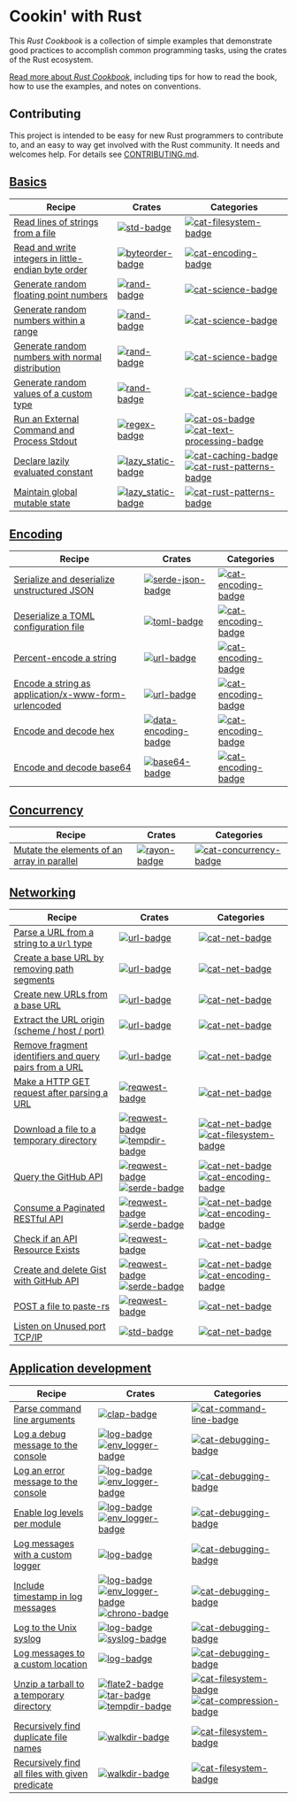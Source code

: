# Cookin' with Rust

This _Rust Cookbook_ is a collection of
simple examples that demonstrate good practices to accomplish common
programming tasks, using the crates of the Rust ecosystem.

[Read more about _Rust Cookbook_](about.html), including tips for
how to read the book, how to use the examples, and notes on conventions.

## Contributing

This project is intended to be easy for new Rust programmers to
contribute to, and an easy to way get involved with the Rust
community. It needs and welcomes help. For details see
[CONTRIBUTING.md].

[CONTRIBUTING.md]: https://github.com/brson/rust-cookbook/blob/master/CONTRIBUTING.md

## [Basics](basics.html)

| Recipe | Crates | Categories |
|--------|--------|------------|
| [Read lines of strings from a file][ex-std-read-lines] | [![std-badge]][std] | [![cat-filesystem-badge]][cat-filesystem] |
| [Read and write integers in little-endian byte order][ex-byteorder-le] | [![byteorder-badge]][byteorder] | [![cat-encoding-badge]][cat-encoding] |
| [Generate random floating point numbers][ex-rand-float] | [![rand-badge]][rand] | [![cat-science-badge]][cat-science] |
| [Generate random numbers within a range][ex-rand-range] | [![rand-badge]][rand] | [![cat-science-badge]][cat-science] |
| [Generate random numbers with normal distribution][ex-rand-dist] | [![rand-badge]][rand] | [![cat-science-badge]][cat-science] |
| [Generate random values of a custom type][ex-rand-custom] | [![rand-badge]][rand] | [![cat-science-badge]][cat-science] |
| [Run an External Command and Process Stdout][ex-parse-subprocess-output] | [![regex-badge]][regex] | [![cat-os-badge]][cat-os] [![cat-text-processing-badge]][cat-text-processing] |
| [Declare lazily evaluated constant][ex-lazy-constant] | [![lazy_static-badge]][lazy_static] | [![cat-caching-badge]][cat-caching] [![cat-rust-patterns-badge]][cat-rust-patterns] |
| [Maintain global mutable state][ex-global-mut-state] | [![lazy_static-badge]][lazy_static] | [![cat-rust-patterns-badge]][cat-rust-patterns] |

## [Encoding](encoding.html)

| Recipe | Crates | Categories |
|--------|--------|------------|
| [Serialize and deserialize unstructured JSON][ex-json-value] | [![serde-json-badge]][serde-json] | [![cat-encoding-badge]][cat-encoding] |
| [Deserialize a TOML configuration file][ex-toml-config] | [![toml-badge]][toml] | [![cat-encoding-badge]][cat-encoding] |
| [Percent-encode a string][ex-percent-encode] | [![url-badge]][url] | [![cat-encoding-badge]][cat-encoding] |
| [Encode a string as application/x-www-form-urlencoded][ex-urlencoded] | [![url-badge]][url] | [![cat-encoding-badge]][cat-encoding] |
| [Encode and decode hex][ex-hex-encode-decode] | [![data-encoding-badge]][data-encoding] | [![cat-encoding-badge]][cat-encoding] |
| [Encode and decode base64][ex-base64] | [![base64-badge]][base64] | [![cat-encoding-badge]][cat-encoding] |

## [Concurrency](concurrency.html)

| Recipe | Crates | Categories |
|--------|--------|------------|
| [Mutate the elements of an array in parallel][ex-rayon-iter-mut] | [![rayon-badge]][rayon] | [![cat-concurrency-badge]][cat-concurrency] |

## [Networking](net.html)

| Recipe | Crates | Categories |
|--------|--------|------------|
| [Parse a URL from a string to a `Url` type][ex-url-parse] | [![url-badge]][url] | [![cat-net-badge]][cat-net] |
| [Create a base URL by removing path segments][ex-url-base] | [![url-badge]][url] | [![cat-net-badge]][cat-net] |
| [Create new URLs from a base URL][ex-url-new-from-base] | [![url-badge]][url] | [![cat-net-badge]][cat-net] |
| [Extract the URL origin (scheme / host / port)][ex-url-origin] | [![url-badge]][url] | [![cat-net-badge]][cat-net] |
| [Remove fragment identifiers and query pairs from a URL][ex-url-rm-frag] | [![url-badge]][url] | [![cat-net-badge]][cat-net] |
| [Make a HTTP GET request after parsing a URL][ex-url-basic] | [![reqwest-badge]][reqwest] | [![cat-net-badge]][cat-net] |
| [Download a file to a temporary directory][ex-url-download] | [![reqwest-badge]][reqwest] [![tempdir-badge]][tempdir] | [![cat-net-badge]][cat-net] [![cat-filesystem-badge]][cat-filesystem] |
| [Query the GitHub API][ex-rest-get] | [![reqwest-badge]][reqwest] [![serde-badge]][serde] | [![cat-net-badge]][cat-net] [![cat-encoding-badge]][cat-encoding] |
| [Consume a Paginated RESTful API][ex-paginated-api] | [![reqwest-badge]][reqwest] [![serde-badge]][serde] | [![cat-net-badge]][cat-net] [![cat-encoding-badge]][cat-encoding] |
| [Check if an API Resource Exists][ex-rest-head] | [![reqwest-badge]][reqwest] | [![cat-net-badge]][cat-net] |
| [Create and delete Gist with GitHub API][ex-rest-post] | [![reqwest-badge]][reqwest] [![serde-badge]][serde] | [![cat-net-badge]][cat-net] [![cat-encoding-badge]][cat-encoding] |
| [POST a file to paste-rs][ex-file-post] | [![reqwest-badge]][reqwest] | [![cat-net-badge]][cat-net] |
| [Listen on Unused port TCP/IP][ex-random-port-tcp] | [![std-badge]][std] | [![cat-net-badge]][cat-net] |

## [Application development](app.html)

| Recipe | Crates | Categories |
|--------|--------|------------|
| [Parse command line arguments][ex-clap-basic] | [![clap-badge]][clap] | [![cat-command-line-badge]][cat-command-line] |
| [Log a debug message to the console][ex-log-debug] | [![log-badge]][log] [![env_logger-badge]][env_logger] | [![cat-debugging-badge]][cat-debugging] |
| [Log an error message to the console][ex-log-error] | [![log-badge]][log] [![env_logger-badge]][env_logger] | [![cat-debugging-badge]][cat-debugging] |
| [Enable log levels per module][ex-log-mod] | [![log-badge]][log] [![env_logger-badge]][env_logger] | [![cat-debugging-badge]][cat-debugging] |
| [Log messages with a custom logger][ex-log-custom-logger] | [![log-badge]][log] | [![cat-debugging-badge]][cat-debugging] |
| [Include timestamp in log messages][ex-log-timestamp] | [![log-badge]][log] [![env_logger-badge]][env_logger] [![chrono-badge]][chrono] | [![cat-debugging-badge]][cat-debugging] |
| [Log to the Unix syslog][ex-log-syslog] | [![log-badge]][log] [![syslog-badge]][syslog] | [![cat-debugging-badge]][cat-debugging] |
| [Log messages to a custom location][ex-log-custom] | [![log-badge]][log] | [![cat-debugging-badge]][cat-debugging] |
| [Unzip a tarball to a temporary directory][ex-tar-temp] | [![flate2-badge]][flate2] [![tar-badge]][tar] [![tempdir-badge]][tempdir] | [![cat-filesystem-badge]][cat-filesystem] [![cat-compression-badge]][cat-compression] |
| [Recursively find duplicate file names][ex-dedup-filenames] | [![walkdir-badge]][walkdir] | [![cat-filesystem-badge]][cat-filesystem] |
| [Recursively find all files with given predicate][ex-file-predicate] | [![walkdir-badge]][walkdir] | [![cat-filesystem-badge]][cat-filesystem] |


<!--

Links, in a few categories. Follow the existing structure.

Individual pages contain a subset of these exact links, depending on
the crates and categories of their examples.

Keep lines sorted.

-->

<!-- Categories -->

[cat-caching-badge]: https://img.shields.io/badge/caching--x.svg?style=social
[cat-caching]: https://crates.io/categories/caching
[cat-command-line-badge]: https://img.shields.io/badge/command_line--x.svg?style=social
[cat-command-line]: https://crates.io/categories/command-line-interface
[cat-compression-badge]: https://img.shields.io/badge/compression--x.svg?style=social
[cat-compression]: https://crates.io/categories/compression
[cat-concurrency-badge]: https://img.shields.io/badge/concurrency--x.svg?style=social
[cat-concurrency]: https://crates.io/categories/concurrency
[cat-debugging-badge]: https://img.shields.io/badge/debugging--x.svg?style=social
[cat-debugging]: https://crates.io/categories/debugging
[cat-encoding-badge]: https://img.shields.io/badge/encoding--x.svg?style=social
[cat-encoding]: https://crates.io/categories/encoding
[cat-filesystem-badge]: https://img.shields.io/badge/filesystem--x.svg?style=social
[cat-filesystem]: https://crates.io/categories/filesystem
[cat-net-badge]: https://img.shields.io/badge/net--x.svg?style=social
[cat-net]: https://crates.io/categories/network-programming
[cat-science-badge]: https://img.shields.io/badge/science--x.svg?style=social
[cat-science]: https://crates.io/categories/science
[cat-os-badge]: https://img.shields.io/badge/OS--x.svg?style=social
[cat-os]: https://crates.io/categories/os
[cat-rust-patterns-badge]: https://img.shields.io/badge/rust_patterns--x.svg?style=social
[cat-rust-patterns]: https://crates.io/categories/rust-patterns
[cat-text-processing-badge]: https://img.shields.io/badge/text_processing--x.svg?style=social
[cat-text-processing]: https://crates.io/categories/text-processing

<!-- Crates -->

[base64-badge]: https://img.shields.io/crates/v/base64.svg?label=base64
[base64]: https://docs.rs/base64/
[byteorder-badge]: https://img.shields.io/crates/v/byteorder.svg?label=byteorder
[byteorder]: https://docs.rs/byteorder/
[chrono-badge]: https://img.shields.io/crates/v/chrono.svg?label=chrono
[chrono]: https://docs.rs/chrono/
[clap-badge]: https://img.shields.io/crates/v/clap.svg?label=clap
[clap]: https://docs.rs/clap/
[data-encoding-badge]: https://img.shields.io/crates/v/data-encoding.svg?label=data-encoding
[data-encoding]: https://github.com/ia0/data-encoding
[env_logger-badge]: https://img.shields.io/crates/v/env_logger.svg?label=env_logger
[env_logger]: https://docs.rs/env_logger/
[flate2-badge]: https://img.shields.io/crates/v/flate2.svg?label=flate2
[flate2]: https://docs.rs/flate2/
[lazy_static]: https://docs.rs/lazy_static/
[lazy_static-badge]: https://img.shields.io/crates/v/lazy_static.svg?label=lazy_static
[log-badge]: https://img.shields.io/crates/v/log.svg?label=log
[log]: https://docs.rs/log/
[rand-badge]: https://img.shields.io/crates/v/rand.svg?label=rand
[rand]: https://docs.rs/rand/
[rayon-badge]: https://img.shields.io/crates/v/rayon.svg?label=rayon
[rayon]: https://docs.rs/rayon/
[reqwest-badge]: https://img.shields.io/crates/v/reqwest.svg?label=reqwest
[reqwest]: https://docs.rs/reqwest/
[serde-badge]: https://img.shields.io/crates/v/serde.svg?label=serde
[serde-json-badge]: https://img.shields.io/crates/v/serde_json.svg?label=serde_json
[serde-json]: https://docs.serde.rs/serde_json/
[serde]: https://docs.rs/serde/
[std-badge]: https://img.shields.io/badge/std-1.17.0-blue.svg
[std]: https://doc.rust-lang.org/std
[syslog-badge]: https://img.shields.io/crates/v/syslog.svg?label=syslog
[syslog]: https://docs.rs/syslog/
[tar-badge]: https://img.shields.io/crates/v/tar.svg?label=tar
[tar]: https://docs.rs/tar/
[tempdir-badge]: https://img.shields.io/crates/v/tempdir.svg?label=tempdir
[tempdir]: https://docs.rs/tempdir/
[toml-badge]: https://img.shields.io/crates/v/toml.svg?label=toml
[toml]: https://docs.rs/toml/
[url-badge]: https://img.shields.io/crates/v/url.svg?label=url
[url]: https://docs.rs/url/
[regex]: https://docs.rs/regex/
[regex-badge]: https://img.shields.io/crates/v/regex.svg?label=regex
[walkdir-badge]: https://img.shields.io/crates/v/walkdir.svg?label=walkdir
[walkdir]: https://docs.rs/walkdir/

<!-- Examples -->

[ex-base64]: encoding.html#ex-base64
[ex-byteorder-le]: basics.html#ex-byteorder-le
[ex-clap-basic]: app.html#ex-clap-basic
[ex-dedup-filenames]: app.html#ex-dedup-filenames
[ex-file-predicate]: app.html#ex-file-predicate
[ex-global-mut-state]: basics.html#ex-global-mut-state
[ex-hex-encode-decode]: encoding.html#ex-hex-encode-decode
[ex-json-value]: encoding.html#ex-json-value
[ex-lazy-constant]: basics.html#ex-lazy-constant
[ex-log-custom-logger]: app.html#ex-log-custom-logger
[ex-log-custom]: app.html#ex-log-custom
[ex-log-debug]: app.html#ex-log-debug
[ex-log-error]: app.html#ex-log-error
[ex-log-mod]: app.html#ex-log-mod
[ex-log-syslog]: app.html#ex-log-syslog
[ex-log-timestamp]: app.html#ex-log-timestamp
[ex-parse-subprocess-output]: basics.html#ex-parse-subprocess-output
[ex-percent-encode]: encoding.html#ex-percent-encode
[ex-rand-custom]: basics.html#ex-rand-custom
[ex-rand-dist]: basics.html#ex-rand-dist
[ex-rand-float]: basics.html#ex-rand-float
[ex-random-port-tcp]: net.html#ex-random-port-tcp
[ex-rand-range]: basics.html#ex-rand-range
[ex-rayon-iter-mut]: concurrency.html#ex-rayon-iter-mut
[ex-rest-head]: net.html#ex-rest-head
[ex-rest-get]: net.html#ex-rest-get
[ex-rest-post]: net.html#ex-rest-post
[ex-file-post]: net.html#ex-file-post
[ex-paginated-api]: net.html#ex-paginated-api
[ex-std-read-lines]: basics.html#ex-std-read-lines
[ex-tar-temp]: app.html#ex-tar-temp
[ex-toml-config]: encoding.html#ex-toml-config
[ex-url-base]: net.html#ex-url-base
[ex-url-basic]: net.html#ex-url-basic
[ex-url-download]: net.html#ex-url-download
[ex-url-new-from-base]: net.html#ex-url-new-from-base
[ex-url-origin]: net.html#ex-url-origin
[ex-url-parse]: net.html#ex-url-parse
[ex-url-rm-frag]: net.html#ex-url-rm-frag
[ex-urlencoded]: encoding.html#ex-urlencoded
